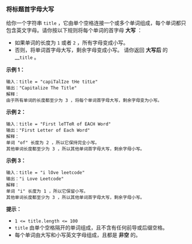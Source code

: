 ### 将标题首字母大写 ###
给你一个字符串 `title` ，它由单个空格连接一个或多个单词组成，每个单词都只包含英文字母。请你按以下规则将每个单词的首字母 **大写** ：

* 如果单词的长度为 `1` 或者 `2` ，所有字母变成小写。
* 否则，将单词首字母大写，剩余字母变成小写。
请你返回 **大写后** 的__`title` 。



**示例 1：**

```
输入：title = "capiTalIze tHe titLe"
输出："Capitalize The Title"
解释：
由于所有单词的长度都至少为 3 ，将每个单词首字母大写，剩余字母变为小写。
```

**示例 2：**

```
输入：title = "First leTTeR of EACH Word"
输出："First Letter of Each Word"
解释：
单词 "of" 长度为 2 ，所以它保持完全小写。
其他单词长度都至少为 3 ，所以其他单词首字母大写，剩余字母小写。
```

**示例 3：**

```
输入：title = "i lOve leetcode"
输出："i Love Leetcode"
解释：
单词 "i" 长度为 1 ，所以它保留小写。
其他单词长度都至少为 3 ，所以其他单词首字母大写，剩余字母小写。
```



**提示：**

* `1 <= title.length <= 100`
* `title` 由单个空格隔开的单词组成，且不含有任何前导或后缀空格。
* 每个单词由大写和小写英文字母组成，且都是 **非空** 的。

